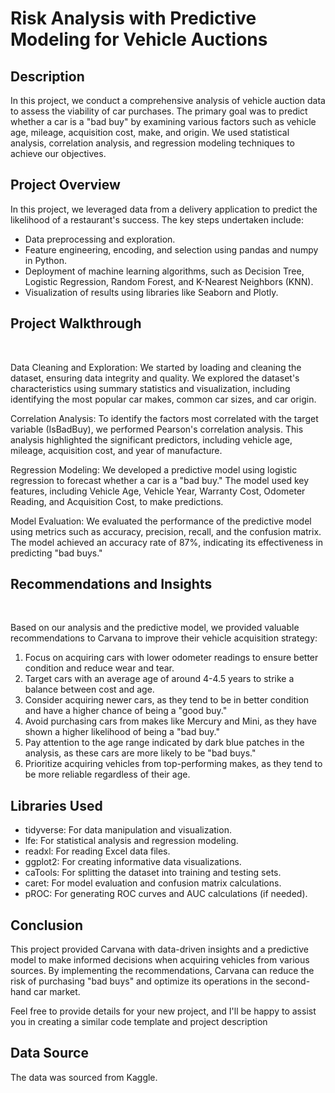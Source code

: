<h1>Risk Analysis with Predictive Modeling for Vehicle Auctions</h1>

<h2>Description</h2>

In this project, we conduct a comprehensive analysis of vehicle auction data to assess the viability of car purchases. The primary goal was to predict whether a car is a "bad buy" by examining various factors such as vehicle age, mileage, acquisition cost, make, and origin. We used statistical analysis, correlation analysis, and regression modeling techniques to achieve our objectives.

<h2>Project Overview</h2>

In this project, we leveraged data from a delivery application to predict the likelihood of a restaurant's success. The key steps undertaken include:

- Data preprocessing and exploration.
- Feature engineering, encoding, and selection using pandas and numpy in Python.
- Deployment of machine learning algorithms, such as Decision Tree, Logistic Regression, Random Forest, and K-Nearest Neighbors (KNN).
- Visualization of results using libraries like Seaborn and Plotly.

<h2>Project Walkthrough</h2>
 <br />

Data Cleaning and Exploration: We started by loading and cleaning the dataset, ensuring data integrity and quality. We explored the dataset's characteristics using summary statistics and visualization, including identifying the most popular car makes, common car sizes, and car origin.

Correlation Analysis: To identify the factors most correlated with the target variable (IsBadBuy), we performed Pearson's correlation analysis. This analysis highlighted the significant predictors, including vehicle age, mileage, acquisition cost, and year of manufacture.

Regression Modeling: We developed a predictive model using logistic regression to forecast whether a car is a "bad buy." The model used key features, including Vehicle Age, Vehicle Year, Warranty Cost, Odometer Reading, and Acquisition Cost, to make predictions.

Model Evaluation: We evaluated the performance of the predictive model using metrics such as accuracy, precision, recall, and the confusion matrix. The model achieved an accuracy rate of 87%, indicating its effectiveness in predicting "bad buys."

<h2>Recommendations and Insights</h2>
 <br />

Based on our analysis and the predictive model, we provided valuable recommendations to Carvana to improve their vehicle acquisition strategy:

1. Focus on acquiring cars with lower odometer readings to ensure better condition and reduce wear and tear.
2. Target cars with an average age of around 4-4.5 years to strike a balance between cost and age.
3. Consider acquiring newer cars, as they tend to be in better condition and have a higher chance of being a "good buy."
4. Avoid purchasing cars from makes like Mercury and Mini, as they have shown a higher likelihood of being a "bad buy."
5. Pay attention to the age range indicated by dark blue patches in the analysis, as these cars are more likely to be "bad buys."
6. Prioritize acquiring vehicles from top-performing makes, as they tend to be more reliable regardless of their age.


<h2>Libraries Used</h2>

- tidyverse: For data manipulation and visualization.
- lfe: For statistical analysis and regression modeling.
- readxl: For reading Excel data files.
- ggplot2: For creating informative data visualizations.
- caTools: For splitting the dataset into training and testing sets.
- caret: For model evaluation and confusion matrix calculations.
- pROC: For generating ROC curves and AUC calculations (if needed).

<h2>Conclusion</h2>

This project provided Carvana with data-driven insights and a predictive model to make informed decisions when acquiring vehicles from various sources. By implementing the recommendations, Carvana can reduce the risk of purchasing "bad buys" and optimize its operations in the second-hand car market.

Feel free to provide details for your new project, and I'll be happy to assist you in creating a similar code template and project description

<h2>Data Source</h2>

The data was sourced from Kaggle.
